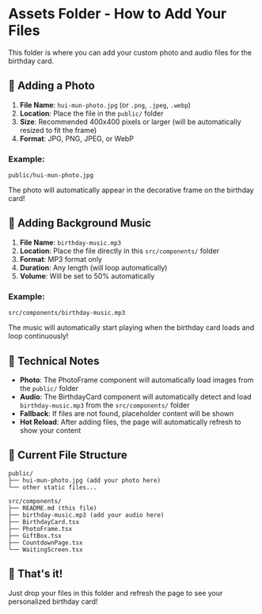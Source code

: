 # Assets Folder - How to Add Your Files

This folder is where you can add your custom photo and audio files for the birthday card.

## 📸 Adding a Photo

1. **File Name**: `hui-mun-photo.jpg` (or `.png`, `.jpeg`, `.webp`)
2. **Location**: Place the file in the `public/` folder
3. **Size**: Recommended 400x400 pixels or larger (will be automatically resized to fit the frame)
4. **Format**: JPG, PNG, JPEG, or WebP

### Example:
```
public/hui-mun-photo.jpg
```

The photo will automatically appear in the decorative frame on the birthday card!

## 🎵 Adding Background Music

1. **File Name**: `birthday-music.mp3`
2. **Location**: Place the file directly in this `src/components/` folder
3. **Format**: MP3 format only
4. **Duration**: Any length (will loop automatically)
5. **Volume**: Will be set to 50% automatically

### Example:
```
src/components/birthday-music.mp3
```

The music will automatically start playing when the birthday card loads and loop continuously!

## 🔧 Technical Notes

- **Photo**: The PhotoFrame component will automatically load images from the `public/` folder
- **Audio**: The BirthdayCard component will automatically detect and load `birthday-music.mp3` from the `src/components/` folder
- **Fallback**: If files are not found, placeholder content will be shown
- **Hot Reload**: After adding files, the page will automatically refresh to show your content

## 📁 Current File Structure

```
public/
├── hui-mun-photo.jpg (add your photo here)
└── other static files...

src/components/
├── README.md (this file)
├── birthday-music.mp3 (add your audio here)
├── BirthdayCard.tsx
├── PhotoFrame.tsx
├── GiftBox.tsx
├── CountdownPage.tsx
└── WaitingScreen.tsx
```

## 🎉 That's it!

Just drop your files in this folder and refresh the page to see your personalized birthday card!
